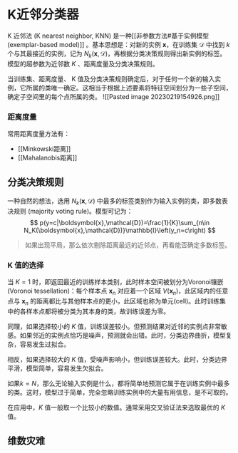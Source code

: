 # K近邻分类器

K 近邻法 (K nearest neighbor, KNN) 是一种[[非参数方法#基于实例模型(exemplar-based model)]] 。基本思想是：对新的实例 $\mathbf{x}$，在训练集 $\mathcal{D}$ 中找到 $k$ 个与其最接近的实例，记为 $N_k(\mathbf{x},\mathcal{D})$，再根据分类决策规则得出新实例的标签。模型的超参数为近邻数 $K$ 、距离度量及分类决策规则。

当训练集、距离度量、 K 值及分类决策规则确定后，对于任何一个新的输入实例，它所属的类唯一确定。这相当于根据上述要素将特征空间划分为一些子空间，确定子空间里的每个点所属的类。
![[Pasted image 20230219154926.png]]

### 距离度量

常用距离度量方法有：
+ [[Minkowski距离]]
+ [[Mahalanobis距离]]

## 分类决策规则

一种自然的想法，选用 $N_k(\mathbf{x},\mathcal{D})$ 中最多的标签类别作为输入实例的类，即多数表决规则 (majority voting rule)。模型可记为：
$$ p(y=c|\boldsymbol{x},\mathcal{D})=\frac{1}{K}\sum_{n\in N_K(\boldsymbol{x},\mathcal{D})}\mathbb{I}\left(y_n=c\right) $$

>如果出现平局，那么依次剔除距离最远的近邻点，再看能否确定多数标签。


### K 值的选择

当 $K=1$ 时，即返回最近的训练样本类别，此时样本空间被划分为Voronoi镶嵌(Voronoi tessellation)：每个样本点 $\mathbf{x}_n$ 对应着一个区域 $V(\mathbf{x}_n)$，此区域内的任意点与 $\mathbf{x}_n$ 的距离都比与其他样本点的更小，此区域也称为单元(cell)。此时训练集中的各样本点都将被分类为其本身的类，故训练误差为零。

同理，如果选择较小的 $K$ 值，训练误差较小。但预测结果对近邻的实例点非常敏感。如果邻近的实例点恰巧是噪声，预测就会出错。此时，分类边界曲折，模型复杂，容易发生过拟合。

相反，如果选择较大的 $K$ 值，受噪声影响小，但训练误差较大。此时，分类边界平滑，模型简单，容易发生欠拟合。

如果$k = N$，那么无论输入实例是什么，都将简单地预测它属于在训练实例中最多的类。这时，模型过于简单，完全忽略训练实例中的大量有用信息，是不可取的。

在应用中，$K$ 值一般取一个比较小的数值。通常采用交叉验证法来选取最优的 $K$ 值。


## 维数灾难





